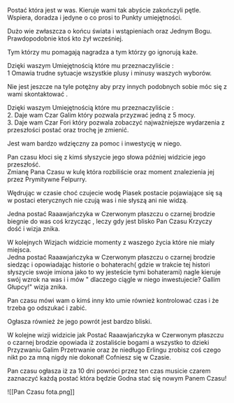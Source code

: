 Postać która jest w was. Kieruje wami tak abyście zakończyli pętle.  
Wspiera, doradza i jedyne o co prosi to Punkty umiejętności.

Dużo wie zwłaszcza o końcu świata i wstąpieniach oraz Jednym Bogu.  
Prawdopodobnie ktoś kto żył wcześniej.

Tym którzy mu pomagają nagradza a tym którzy go ignorują każe.

Dzięki waszym Umiejętnością które mu przeznaczyliście :  
1 Omawia trudne sytuacje wszystkie plusy i minusy waszych wyborów.

Nie jest jeszcze na tyle potężny aby przy innych podobnych sobie móc się z wami skontaktować .

Dzięki waszym Umiejętnością które mu przeznaczyliście :  
2. Daje wam Czar Galim który pozwala przyzwać jedną z 5 mocy.  
3. Daje wam Czar Fori który pozwala zobaczyć najważniejsze wydarzenia z przeszłości postać oraz trochę je zmienić.

Jest wam bardzo wdzięczny za pomoc i inwestycję w niego.

Pan czasu kłoci się z kimś słyszycie jego słowa później widzicie jego przeszłość.  
Zmianę Pana Czasu w kulę która rozbiliście oraz moment znalezienia jej przez Prymitywne Felpurry.

Wędrując w czasie choć czujecie wodę Piasek postacie pojawiające się są w postaci eterycznych nie czują was i nie słyszą ani nie widzą.

Jedna postać Raaawjańczyka w Czerwonym płaszczu o czarnej brodzie biegnie do was coś krzycząc , leczy gdy jest blisko Pan Czasu Krzyczy dość i wizja znika.

W kolejnych Wizjach widzicie momenty z waszego życia które nie miały miejsca.  
Jedna postać Raaawjańczyka w Czerwonym płaszczu o czarnej brodzie siedząc i opowiadając historie o bohaterach( gdzie w trakcie tej histori słyszycie swoje imiona jako to wy jesteście tymi bohaterami) nagle kieruje swój wzrok na was i i mów " dlaczego ciągle w niego inwestujecie? Gallim Głupcy!" wizja znika.

Pan czasu mówi wam o kimś inny kto umie również kontrolować czas i że trzeba go odszukać i zabić.

Ogłasza również że jego powrót jest bardzo bliski.

W kolejne wizji widzicie jak Postać Raaawjańczyka w Czerwonym płaszczu o czarnej brodzie opowiada iż zostaliście bogami a wszystko to dzieki Przyzwaniu Galim Przetrwanie oraz że niedługo Erlingu zrobisz coś czego nikt po za mną nigdy nie dokonał! Cofniesz się w Czasie.

Pan czasu ogłasza iż za 10 dni powróci przez ten czas musicie czarem zaznaczyć każdą postać która będzie Godna stać się nowym Panem Czasu!

![[Pan Czasu fota.png]]